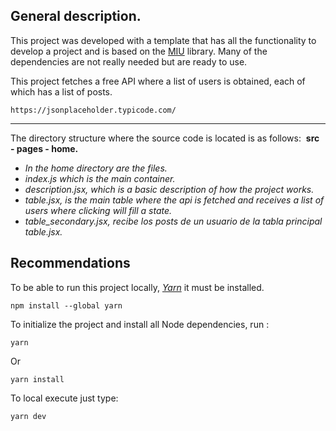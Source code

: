 ## General description.

This project was developed with a template that has all the functionality to develop a project and is based on the [MIU](https://mui.com/material-ui/getting-started/overview/) library. Many of the dependencies are not really needed but are ready to use.

This project fetches a free API where a list of users is obtained, each of which has a list of posts.

```plaintext
https://jsonplaceholder.typicode.com/
```

---

The directory structure where the source code is located is as follows:  **src - pages - home.**

*   _In the home directory are the files._
*   _index.js which is the main container._
*   _description.jsx, which is a basic description of how the project works._
*   _table.jsx, is the main table where the api is fetched and receives a list of users where clicking will fill a state._
*   _table\_secondary.jsx, recibe los posts de un usuario de la tabla principal table.jsx._

## Recommendations

To be able to run this project locally, [_Yarn_](https://classic.yarnpkg.com/en/docs/install#mac-stable) it must be installed.

```plaintext
npm install --global yarn
```

To initialize the project and install all Node dependencies, run :

```plaintext
yarn
```

Or

```plaintext
yarn install
```

To local execute just type:

```plaintext
yarn dev
```
